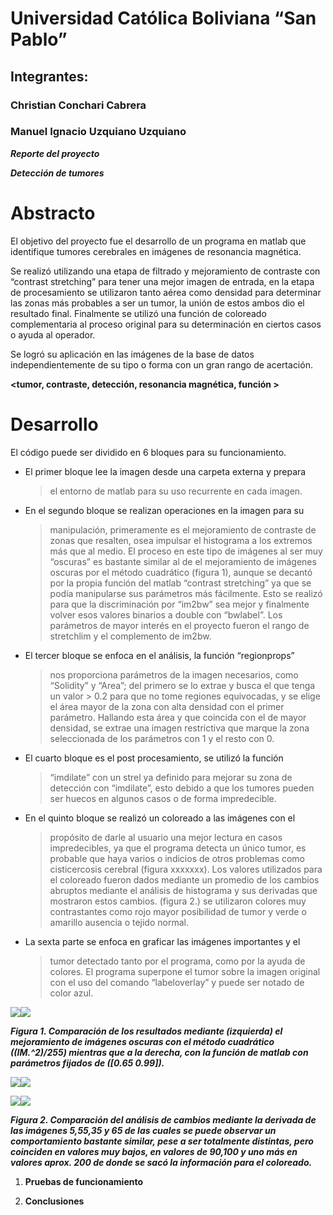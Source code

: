 # Universidad Católica Boliviana “San Pablo”

## Integrantes:

### Christian Conchari Cabrera

### Manuel Ignacio Uzquiano Uzquiano

***Reporte del proyecto***

***Detección de tumores***

#  **Abstracto**

El objetivo del proyecto fue el desarrollo de un programa en matlab que
identifique tumores cerebrales en imágenes de resonancia magnética.

Se realizó utilizando una etapa de filtrado y mejoramiento de contraste
con “contrast stretching” para tener una mejor imagen de entrada, en la
etapa de procesamiento se utilizaron tanto aérea como densidad para
determinar las zonas más probables a ser un tumor, la unión de estos
ambos dio el resultado final. Finalmente se utilizó una función de
coloreado complementaria al proceso original para su determinación en
ciertos casos o ayuda al operador.

Se logró su aplicación en las imágenes de la base de datos
independientemente de su tipo o forma con un gran rango de acertación.

**&lt;tumor, contraste, detección, resonancia magnética, función &gt;**

#  **Desarrollo**

El código puede ser dividido en 6 bloques para su funcionamiento.

-   El primer bloque lee la imagen desde una carpeta externa y prepara
    > el entorno de matlab para su uso recurrente en cada imagen.

-   En el segundo bloque se realizan operaciones en la imagen para su
    > manipulación, primeramente es el mejoramiento de contraste de
    > zonas que resalten, osea impulsar el histograma a los extremos más
    > que al medio. El proceso en este tipo de imágenes al ser muy
    > “oscuras” es bastante similar al de el mejoramiento de imágenes
    > oscuras por el método cuadrático (figura 1), aunque se decantó por
    > la propia función del matlab “contrast stretching” ya que se podía
    > manipularse sus parámetros más fácilmente. Esto se realizó para
    > que la discriminación por “im2bw” sea mejor y finalmente volver
    > esos valores binarios a double con “bwlabel”. Los parámetros de
    > mayor interés en el proyecto fueron el rango de stretchlim y el
    > complemento de im2bw.

-   El tercer bloque se enfoca en el análisis, la función “regionprops”
    > nos proporciona parámetros de la imagen necesarios, como
    > “Solidity” y “Area”; del primero se lo extrae y busca el que tenga
    > un valor &gt; 0.2 para que no tome regiones equivocadas, y se
    > elige el área mayor de la zona con alta densidad con el
    > primer parámetro. Hallando esta área y que coincida con el de
    > mayor densidad, se extrae una imagen restrictiva que marque la
    > zona seleccionada de los parámetros con 1 y el resto con 0.

-   El cuarto bloque es el post procesamiento, se utilizó la función
    > “imdilate” con un strel ya definido para mejorar su zona de
    > detección con “imdilate”, esto debido a que los tumores pueden ser
    > huecos en algunos casos o de forma impredecible.

-   En el quinto bloque se realizó un coloreado a las imágenes con el
    > propósito de darle al usuario una mejor lectura en casos
    > impredecibles, ya que el programa detecta un único tumor, es
    > probable que haya varios o indicios de otros problemas como
    > cisticercosis cerebral (figura xxxxxxx). Los valores utilizados
    > para el coloreado fueron dados mediante un promedio de los cambios
    > abruptos mediante el análisis de histograma y sus derivadas que
    > mostraron estos cambios. (figura 2.) se utilizaron colores muy
    > contrastantes como rojo mayor posibilidad de tumor y verde o
    > amarillo ausencia o tejido normal.

-   La sexta parte se enfoca en graficar las imágenes importantes y el
    > tumor detectado tanto por el programa, como por la ayuda
    > de colores. El programa superpone el tumor sobre la imagen
    > original con el uso del comando “labeloverlay” y puede ser notado
    > de color azul.

![](media/image4.png)![](media/image1.png)

***Figura 1. Comparación de los resultados mediante (izquierda) el
mejoramiento de imágenes oscuras con el método cuadrático ((IM.\^2)/255)
mientras que a la derecha, con la función de matlab con parámetros
fijados de (\[0.65 0.99\]).***

![](media/image5.png)![](media/image3.png)

![](media/image2.png)![](media/image6.png)

***Figura 2. Comparación del análisis de cambios mediante la derivada de
las imágenes 5,55,35 y 65 de las cuales se puede observar un
comportamiento bastante similar, pese a ser totalmente distintas, pero
coinciden en valores muy bajos, en valores de 90,100 y uno más en
valores aprox. 200 de donde se sacó la información para el coloreado.***

1.  **Pruebas de funcionamiento**

2.  **Conclusiones**

